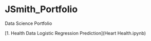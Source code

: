 # JSmith_Portfolio
Data Science Portfolio

[1. Health Data Logistic Regression Prediction](Heart Health.ipynb)
